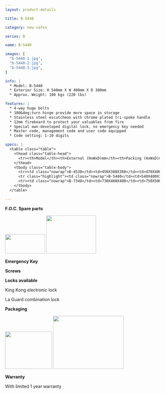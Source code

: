```yaml
---
layout: product-details

title: B-5440

category: new-safes

series: B

name: B-5440

images: [
  "b-5440-1.jpg",
  "b-5440-2.jpg",
  "b-5440-3.jpg",
]

info: |
  * Model: B-5440
  * Exterior Size: H 540mm X W 400mm X D 380mm
  * Approx. Weight: 100 kgs (220 lbs)

features: |
  * 4-way huge bolts
  * 180&deg;turn hinge provide more space in storage
  * Stainless steel escutcheon with chrome plated tri-spoke handle
  * 12mm fireboard to protect your valuables from fire
  * Special own-developed digital lock, no emergency key needed
  * Master code, management code and user code equipped
  * Code setting: 1-10 digits

specs: |
  <table class="table">
    <thead class="table-head">
      <tr><th>Model</th><th>External (HxWxD)mm</th><th>Packing (HxWxD)mm</th><th>Weight (kg)</th><th>Door (mm)</th><th>Body (mm)</th><th>20’FCL (pcs)</th></tr>
    </thead>
    <tbody class="table-body">
      <tr><td class="nowrap">B-4538</td><td>450X380X360</td><td>470X400X410</td><td>82</td><td>10</td><td>8</td><td>213</td></tr>
      <tr class="highlight"><td class="nowrap">B-5440</td><td>540X400X380</td><td>560X420X430</td><td>100</td><td>10</td><td>8</td><td>175</td></tr>
      <tr><td class="nowrap">B-7348</td><td>730X480X400</td><td>750X500X450</td><td>145</td><td>10</td><td>8</td><td>120</td></tr>
    </tbody>
  </table>

---
```


**F.O.C. Spare parts**

<img alt="" src="{IMAGE_CDN}/b-5440-4.jpg" style="width: 130px; height: 63px;" />

<img alt="" src="{IMAGE_CDN}/b-5440-5.jpg" style="width: 162px; height: 124px;" />

**Emergency Key**

**Screws**

**Locks available**

King Kong electronic lock

La Guard combination lock

**Packaging**

<img height="144" src="{IMAGE_CDN}/b-5440-6.jpg" style="width: 152px; height: 122px" width="183" />

<img alt="" src="{IMAGE_CDN}/b-5440-7.jpg" style="width: 230px; height: 173px;" />

**Warranty**

With limited 1 year warranty
